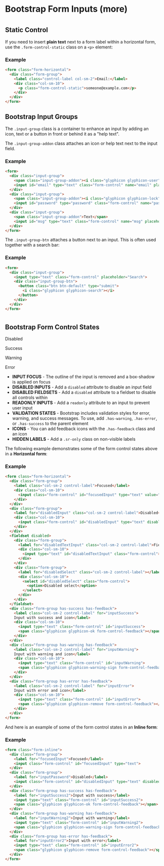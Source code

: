 Bootstrap Form Inputs (more)
============================

#  

Static Control
--------------

If you need to insert **plain text** next to a form label within a horizontal form, use the `.form-control-static` class on a `<p>` element:

### Example

``` html
<form class="form-horizontal">
  <div class="form-group">
    <label class="control-label col-sm-2">Email:</label>
    <div class="col-sm-10">
      <p class="form-control-static">someone@example.com</p>
    </div>
  </div>
</form>
```

Bootstrap Input Groups
----------------------

The `.input-group` class is a container to enhance an input by adding an icon, text or a button in front or behind it as a "help text".

The `.input-group-addon` class attaches an icon or help text next to the input field.

### Example

``` html
<form>
  <div class="input-group">
    <span class="input-group-addon"><i class="glyphicon glyphicon-user"></i></span>
    <input id="email" type="text" class="form-control" name="email" placeholder="Email">
  </div>
  <div class="input-group">
    <span class="input-group-addon"><i class="glyphicon glyphicon-lock"></i></span>
    <input id="password" type="password" class="form-control" name="password" placeholder="Password">
  </div>
  <div class="input-group">
    <span class="input-group-addon">Text</span>
    <input id="msg" type="text" class="form-control" name="msg" placeholder="Additional Info">
  </div>
</form>
```

The `.input-group-btn` attaches a button next to an input. This is often used together with a search bar:

### Example

``` html
<form>
  <div class="input-group">
    <input type="text" class="form-control" placeholder="Search">
    <div class="input-group-btn">
      <button class="btn btn-default" type="submit">
        <i class="glyphicon glyphicon-search"></i>
      </button>
    </div>
  </div>
</form>
```

# 

# 

Bootstrap Form Control States
-----------------------------

Disabled

Success

Warning

Error

-   **INPUT FOCUS** - The outline of the input is removed and a box-shadow is applied on focus
-   **DISABLED INPUTS** - Add a `disabled` attribute to disable an input field
-   **DISABLED FIELDSETS** - Add a `disabled` attribute to a fieldset to disable all controls within
-   **READONLY INPUTS** - Add a `readonly` attribute to an input to prevent user input
-   **VALIDATION STATES** - Bootstrap includes validation styles for error, warning, and success messages. To use, add `.has-warning`, `.has-error`, or `.has-success` to the parent element
-   **ICONS** - You can add feedback icons with the `.has-feedback` class and an icon
-   **HIDDEN LABELS** - Add a `.sr-only` class on non-visible labels

The following example demonstrates some of the form control states above in a **Horizontal form**:

### Example

``` html
<form class="form-horizontal">
  <div class="form-group">
    <label class="col-sm-2 control-label">Focused</label>
    <div class="col-sm-10">
      <input class="form-control" id="focusedInput" type="text" value="Click to focus">
    </div>
  </div>
  <div class="form-group">
    <label for="disabledInput" class="col-sm-2 control-label">Disabled</label>
    <div class="col-sm-10">
      <input class="form-control" id="disabledInput" type="text" disabled>
    </div>
  </div>
  <fieldset disabled>
    <div class="form-group">
      <label for="disabledTextInput" class="col-sm-2 control-label">Fieldset disabled</label>
      <div class="col-sm-10">
        <input type="text" id="disabledTextInput" class="form-control">
      </div>
    </div>
    <div class="form-group">
      <label for="disabledSelect" class="col-sm-2 control-label"></label>
      <div class="col-sm-10">
        <select id="disabledSelect" class="form-control">
          <option>Disabled select</option>
        </select>
      </div>
    </div>
  </fieldset>
  <div class="form-group has-success has-feedback">
    <label class="col-sm-2 control-label" for="inputSuccess">
    Input with success and icon</label>
    <div class="col-sm-10">
      <input type="text" class="form-control" id="inputSuccess">
      <span class="glyphicon glyphicon-ok form-control-feedback"></span>
    </div>
  </div>
  <div class="form-group has-warning has-feedback">
    <label class="col-sm-2 control-label" for="inputWarning">
    Input with warning and icon</label>
    <div class="col-sm-10">
      <input type="text" class="form-control" id="inputWarning">
      <span class="glyphicon glyphicon-warning-sign form-control-feedback"></span>
    </div>
  </div>
  <div class="form-group has-error has-feedback">
    <label class="col-sm-2 control-label" for="inputError">
    Input with error and icon</label>
    <div class="col-sm-10">
      <input type="text" class="form-control" id="inputError">
      <span class="glyphicon glyphicon-remove form-control-feedback"></span>
    </div>
  </div>
</form>
```

And here is an example of some of the form control states in an **Inline form**:

### Example

``` html
<form class="form-inline">
  <div class="form-group">
    <label for="focusedInput">Focused</label>
    <input class="form-control" id="focusedInput" type="text">
  </div>
  <div class="form-group">
    <label for="inputPassword">Disabled</label>
    <input class="form-control" id="disabledInput" type="text" disabled>
  </div>
  <div class="form-group has-success has-feedback">
    <label for="inputSuccess2">Input with success</label>
    <input type="text" class="form-control" id="inputSuccess2">
    <span class="glyphicon glyphicon-ok form-control-feedback"></span>
  </div>
  <div class="form-group has-warning has-feedback">
    <label for="inputWarning2">Input with warning</label>
    <input type="text" class="form-control" id="inputWarning2">
    <span class="glyphicon glyphicon-warning-sign form-control-feedback"></span>
  </div>
  <div class="form-group has-error has-feedback">
    <label for="inputError2">Input with error</label>
    <input type="text" class="form-control" id="inputError2">
    <span class="glyphicon glyphicon-remove form-control-feedback"></span>
  </div>
</form>
```